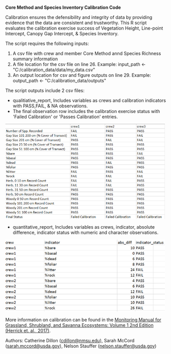 **Core Method and Species Inventory Calibration Code**

Calibration ensures the defensibility and integrity of data by providing evidence that the data are consistent and trustworthy. This R script evaluates the calibration exercise success of Vegetation Height, Line-point Intercept, Canopy Gap Intercept, & Species Inventory. 

The script requires the following inputs:
1) A csv file with crew and member Core Method annd Species Richness summary information
2) A file location for the csv file on line 26. Example: input_path <- "C:/calibration_data/data/my_data.csv" 
3) An output location for csv and figure outputs on line 29. Example: output_path <- "C:/calibration_data/outputs"

The script outputs include 2 csv files:
- qualitiative_report, Includes variables as crews and calibration indicators with PASS,FAIL, & NA observations. 
- The final observation row includes the calibration exercise status with 'Failed Calibration' or 'Passes Calibration' entries.
<img src="https://github.com/cedillon/training_calibration_code/blob/master/qualitative_report_example.PNG" alt= "Qual." width="500"/>

- quantitative_report, Includes variables as crews, indicator, absolute difference, indicator status with numeric and character observations.
<img src="https://github.com/cedillon/training_calibration_code/blob/master/quantitative_report_example.PNG" alt= "Quant." width="500"/>

More information on calibration can be found in the [Monitoring Manual for Grassland, Shrubland, and Savanna Ecosystems: Volume 1 2nd Edition (Herrick et. al., 2017)](https://www.landscapetoolbox.org/manuals/monitoring-manual/). 

Authors: Catherine Dillon (cdillon@nmsu.edu), Sarah McCord (sarah.mccord@usda.gov), Nelson Stauffer (nelson.stauffer@usda.gov)

